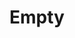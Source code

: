 ---
title: Empty
demo: 
description: 
prereqs: 
category: 
slug: empty
exercises: 
artists: 
tags: 
---